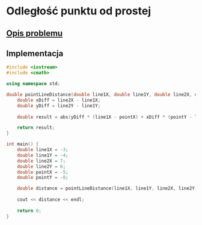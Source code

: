 # Odległość punktu od prostej

## [Opis problemu](../../../../algorithms/2d-geometry/point-line-distance.md)


## Implementacja

```cpp linenums="1"
#include <iostream>
#include <cmath>

using namespace std;

double pointLineDistance(double line1X, double line1Y, double line2X, double line2Y, double pointX, double pointY) {
    double xDiff = line2X - line1X;
    double yDiff = line2Y - line1Y;
    
    double result = abs(yDiff * (line1X - pointX) + xDiff * (pointY - line1Y)) / sqrt(yDiff * yDiff + xDiff * xDiff);

    return result;
}

int main() {
    double line1X = -3;
    double line1Y = -4;
    double line2X = 7;
    double line2Y = 6;
    double pointX = -5;
    double pointY = -8;

    double distance = pointLineDistance(line1X, line1Y, line2X, line2Y, pointX, pointY);
    
    cout << distance << endl;
    
    return 0;
}
```

